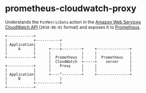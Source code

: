 # prometheus-cloudwatch-proxy

Understands the `PutMetricData` action in the [Amazon Web Services CloudWatch API](http://docs.aws.amazon.com/AmazonCloudWatch/latest/APIReference/API_PutMetricData.html) (`2010-08-01` format) and exposes it to [Prometheus](http://prometheus.io).

    +------------+
    |            +-----------+
    | Application|           |
    |     A      |      +----v---------+     +---------------+
    |            |      |              |     |               |
    +------------+      |  Prometheus  |     |  Prometheus   |
                        |  CloudWatch  +----->    server     |
    +------------+      |    Proxy     |     |               |
    |            |      |              |     |               |
    | Application|      +----^---------+     +---------------+
    |     B      |           |
    |            +-----------+
    +------------+
